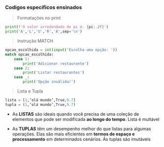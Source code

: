 ### Codigos especificos ensinados

> Formatações no print
```py
print(f'O valor arredondado de pi é: {pi:.2f}')
print('A','L','U','R','A',sep='\n')
```
> Instrução MATCH
```py
opcao_escolhida = int(input('Escolha uma opção: '))
match opcao_escolhida:
    case 1:
        print('Adicionar restaurante')
    case 2:
        print('Listar restaurantes')
    case _:
        print('Opção inválida!')
```
> Lista e Tupla

```py
lista = [1,’olá mundo’,True,9.7]
tupla = (1,’olá mundo’,True,9.7)
```
-   As **LISTAS** são ideais quando você precisa de uma coleção de elementos que pode ser modificada **ao longo do tempo**. Lista é multável

-   As **TUPLAS** têm um desempenho melhor do que listas para algumas operações. Elas são mais eficientes em **termos de espaço e processamento** em determinados cenários. Ás tuplas são imutáveis